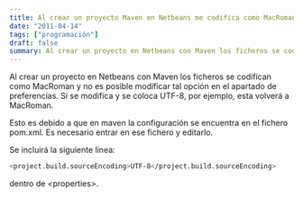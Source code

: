 ```yaml
---
title: Al crear un proyecto Maven en Netbeans me codifica como MacRoman
date: "2011-04-14"
tags: ["programación"]
draft: false
summary: Al crear un proyecto en Netbeans con Maven los ficheros se codifican como MacRoman y no es posible modificar tal opción en el apartado de preferencias. Si se modifica y se coloca UTF-8, por ejemplo, esta volverá a MacRoman.
---
```


Al crear un proyecto en Netbeans con Maven los ficheros se codifican como MacRoman y no es posible modificar tal opción en el apartado de preferencias. Si se modifica y se coloca UTF-8, por ejemplo, esta volverá a MacRoman.

Esto es debido a que en maven la configuración se encuentra en el fichero pom.xml. Es necesario entrar en ese fichero y editarlo.

Se incluirá la siguiente linea:

```bash
<project.build.sourceEncoding>UTF-8</project.build.sourceEncoding>
```
dentro de &lt;properties&gt;.
